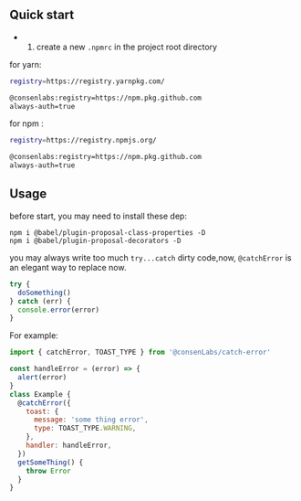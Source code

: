 ## Quick start

- 1. create a new `.npmrc` in the project root directory

for yarn:

```bash
registry=https://registry.yarnpkg.com/

@consenlabs:registry=https://npm.pkg.github.com
always-auth=true
```

for npm :

```bash
registry=https://registry.npmjs.org/

@consenlabs:registry=https://npm.pkg.github.com
always-auth=true
```

## Usage

before start, you may need to install these dep:

```
npm i @babel/plugin-proposal-class-properties -D
npm i @babel/plugin-proposal-decorators -D
```

you may always write too much `try...catch` dirty code,now, `@catchError` is an elegant way to replace now.

```js
try {
  doSomething()
} catch (err) {
  console.error(error)
}
```

For example:

```js
import { catchError, TOAST_TYPE } from '@consenLabs/catch-error'

const handleError = (error) => {
  alert(error)
}
class Example {
  @catchError({
    toast: {
      message: 'some thing error',
      type: TOAST_TYPE.WARNING,
    },
    handler: handleError,
  })
  getSomeThing() {
    throw Error
  }
}
```
